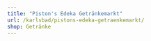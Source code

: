 ```yaml
---
title: "Piston's Edeka Getränkemarkt"
url: /karlsbad/pistons-edeka-getraenkemarkt/
shop: Getränke
---
```


